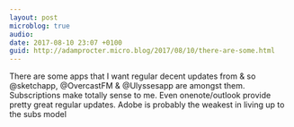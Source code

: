 ```yaml
---
layout: post
microblog: true
audio: 
date: 2017-08-10 23:07 +0100
guid: http://adamprocter.micro.blog/2017/08/10/there-are-some.html
---
```

There are some apps that I want regular decent updates from & so @sketchapp, @OvercastFM & @Ulyssesapp are amongst them. Subscriptions make totally sense to me. Even onenote/outlook provide pretty great regular updates. Adobe is probably the weakest in living up to the subs model
